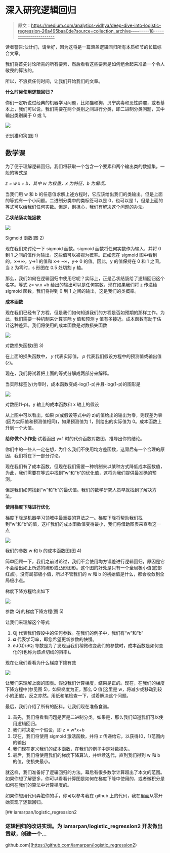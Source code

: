 # 深入研究逻辑回归

> 原文：<https://medium.com/analytics-vidhya/deep-dive-into-logistic-regression-26a495baa0de?source=collection_archive---------18----------------------->

读者警告:伙计们，请坐好，因为这将是一篇涵盖逻辑回归所有本质细节的长篇综合文章。

我们将首先讨论所需的所有要素，然后看看这些要素是如何组合起来准备一个令人敬畏的算法的。

所以，不浪费任何时间，让我们开始我们的文章。

**什么时候使用逻辑回归？**

你们一定听说过经典的机器学习问题，比如猫和狗，贝宁病毒和恶性肿瘤，或者基本上，我们可以说，我们需要在两个类别之间进行分类，即二进制分类问题，其中输出类别属于 0 或 1。

![](img/3f2fc64af25b667c4163820f425ae438.png)

识别猫和狗(图 1)

## 数学课

为了便于理解逻辑回归。我们将获取一个包含一个要素和两个输出类的数据集。一般的等式是

*z = w.x + b，其中 w 为权重，x 为特征，b 为偏项。*

当我们用 w 和 b 的任意值求解上述方程时，它应该给出我们的类输出。但是上面的等式有一个小问题。二进制分类中的类标签可以是 0，也可以是 1，但是上面的等式可以给我们任何实数。但是，别担心，我们有解决这个问题的办法。

**乙状结肠功能拯救**

![](img/269f88b55ca3ac6a9cd150ab4bb88310.png)

Sigmoid 函数(图 2)

现在我们来讨论一下 sigmoid 函数。sigmoid 函数将任何实数作为输入，并将 0 到 1 之间的值作为输出。这些值可以被视为概率。正如您在 sigmoid 图中看到的，x->∞，y->1 的值和 x-> -∞，y-> 0 的值。因此，y 的值保持在 0 和 1 之间。当 z 为零时，s 形图在 0.5 处切割 y 轴。

那么，我们如何在逻辑回归中使用它呢？实际上，正是乙状结肠给了逻辑回归这个名字。等式 z= w.x +b 给出的输出可以是任何实数，现在如果我们将 z 传递给 sigmoid 函数，我们将得到 0 到 1 之间的输出，这是我们的类概率。

**成本函数**

现在我们已经有了方程，但是我们如何知道我们的方程是否如预期的那样工作。为此，我们需要一种机制来计算实际 y 值和预测 y 值有多接近。成本函数有助于估计这种差异。我们将使用的成本函数是对数损失函数

![](img/144ffb7f12fbdd1c4259729e2e32dec0.png)

对数损失函数(图 3)

在上面的损失函数中， *y* 代表实际值， *p* 代表我们假设方程中的预测值或输出值(z)。

现在，我们将试着把上面的等式分解成两部分来解释。

当实际标签(y)为零时，成本函数变成-log(1-p)并且-log(1-p)的图形是

![](img/2f2ad022e640d5930b5bc2a8c0896cbd.png)

对数图(1-p)。y 轴上的成本函数和 x 轴上的假设

从上图中可以看出，如果 p(或假设等式中的 z)的值给出的输出为零，则误差为零(因为实际值和预测值相同)，如果预测值为 1，则给出的实际值为 0。成本函数上升到一个大值。

**给你做个小作业**:试着画出 y=1 时的代价函数对数图，推导出你的结论。

你们中的一些人一定在想，为什么我们不使用均方差函数，这背后有一个合理的原因，我们将在下一部分讨论。

现在我们有了成本函数，但现在我们需要一种机制来以某种方式降低成本函数值，为此，我们需要在等式中找到“w”和“b”的优化值，这将为我们提供最准确的预测。

但是我们如何找到“w”和“b”的最优值。我们的数学研究人员早就找到了解决方法。

**使用梯度下降进行优化**

梯度下降是机器学习领域中最重要的算法之一。梯度下降将帮助我们找到“w”和“b”的值，这样我们的成本函数值变得最小，我们将借助图表来查看这一点

![](img/e2df0fb50374151a2a41e470416dc553.png)

我们的参数 w 和 b 的成本函数图(图 4)

简单回顾一下，我们之前讨论过，我们不会使用均方误差进行逻辑回归，原因是它不会给出如上所述的碗形或凸形图形。这个图的好处是只有一个全局极小值(底部红点)，没有局部极小值，所以不管我们的 w 和 b 的初始值是什么，都会收敛到全局极小点。

梯度下降方程给出如下

![](img/24ea5e5c33b05941b53e2b9dc84fe05c.png)

参数 Qj 的梯度下降方程(图 5)

让我们来理解这个等式

1.  Qj 代表我们假设中的任何参数。在我们的例子中，我们有“w”和“b”
2.  **α** 代表学习率，即您希望更新参数的快慢。
3.  ∂J(Q)/∂Qj 导数是为了发现当我们稍微改变我们的参数时，成本函数是如何变化的(也称为该点切线的斜率)。

现在让我们看看为什么梯度下降有效

![](img/c3efa502304c73c68cfcde18f7c76010.png)

让我们来理解上面的图表。假设我们计算梯度，结果是正的。现在，在我们的梯度下降方程中(参见图 5)，如果梯度为正，那么 Q 值(这里是 w，将减少或移动到较小的正值)，反之亦然。用纸和笔检查一下，试着解决这个问题。

最后，我们介绍了所有的配料。让我们现在准备食谱。

1.  首先，我们将看看问题是否是二进制分类。如果是，那么我们知道我们可以使用逻辑回归。
2.  我们将决定一个假设，即 z = w*x+b
3.  现在，我们将使用 sigmoid 激活函数，并将 z 传递给它，以获得{0，1}范围内的输出
4.  我们现在定义我们的成本函数，在我们的例子中是对数损失。
5.  最后，我们将使用我们的梯度下降算法，并继续迭代，直到我们得到 w 和 b 的值，使损失最小。

就这样，我们准备好了逻辑回归的方法。幕后有很多数学计算超出了本文的范围。如果你想了解更多，你可以看看计算图是如何在梯度下降中使用的，或者微积分是如何在我们的算法中计算梯度的。

如果你想用代码弄脏你的手，你可以参考我在 github 上的代码，我在里面从零开始实现了逻辑回归。

[](https://github.com/iamarpan/logistic_regression2) [## iamarpan/logistic_regression2

### 逻辑回归的改进实现。为 iamarpan/logistic_regression2 开发做出贡献，创建一个…

github.com](https://github.com/iamarpan/logistic_regression2)